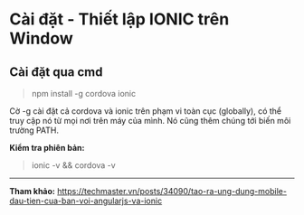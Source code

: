 # Cài đặt - Thiết lập IONIC trên Window

## Cài đặt qua cmd

>npm install -g cordova ionic

Cờ -g  cài đặt cả cordova và ionic trên phạm vi toàn cục (globally), có thể truy cập nó từ mọi nơi trên máy của mình. Nó cũng thêm chúng tới biến môi trường PATH.

**Kiểm tra phiên bản:**
>ionic -v && cordova -v

***
**Tham khảo:**
https://techmaster.vn/posts/34090/tao-ra-ung-dung-mobile-dau-tien-cua-ban-voi-angularjs-va-ionic